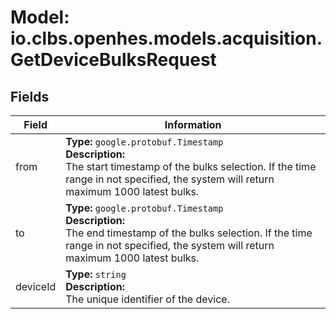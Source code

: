 # Model: io.clbs.openhes.models.acquisition.GetDeviceBulksRequest

## Fields

| Field | Information |
| --- | --- |
| from | <b>Type:</b> `google.protobuf.Timestamp`<br><b>Description:</b><br>The start timestamp of the bulks selection. If the time range in not specified, the system will return maximum 1000 latest bulks. |
| to | <b>Type:</b> `google.protobuf.Timestamp`<br><b>Description:</b><br>The end timestamp of the bulks selection. If the time range in not specified, the system will return maximum 1000 latest bulks. |
| deviceId | <b>Type:</b> `string`<br><b>Description:</b><br>The unique identifier of the device. |

